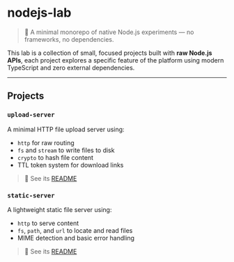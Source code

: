 # nodejs-lab

> 🧪 A minimal monorepo of native Node.js experiments — no frameworks, no dependencies.

This lab is a collection of small, focused projects built with **raw Node.js APIs**,
each project explores a specific feature of the platform using modern TypeScript and zero external dependencies.

---

## Projects

### `upload-server`

A minimal HTTP file upload server using:

- `http` for raw routing
- `fs` and `stream` to write files to disk
- `crypto` to hash file content
- TTL token system for download links

> 📄 See its [README](./apps/upload-server/README.md)

### `static-server`

A lightweight static file server using:

- `http` to serve content
- `fs`, `path`, and `url` to locate and read files
- MIME detection and basic error handling

> 📄 See its [README](./apps/static-server/README.md)
